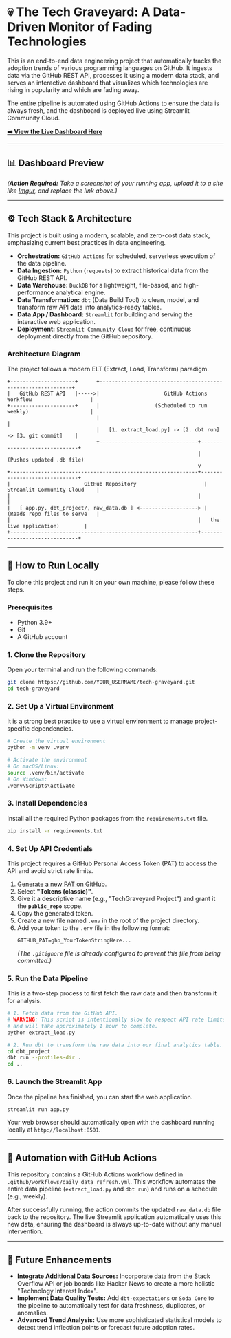 # 💀 The Tech Graveyard: A Data-Driven Monitor of Fading Technologies

This is an end-to-end data engineering project that automatically tracks the adoption trends of various programming languages on GitHub. It ingests data via the GitHub REST API, processes it using a modern data stack, and serves an interactive dashboard that visualizes which technologies are rising in popularity and which are fading away.

The entire pipeline is automated using GitHub Actions to ensure the data is always fresh, and the dashboard is deployed live using Streamlit Community Cloud.

**[➡️ View the Live Dashboard Here](https://tech-graveyard.streamlit.app/)** 

---

## 📊 Dashboard Preview


*(**Action Required:** Take a screenshot of your running app, upload it to a site like [Imgur](https://ibb.co/qMTfrHh7), and replace the link above.)*

---

## ⚙️ Tech Stack & Architecture

This project is built using a modern, scalable, and zero-cost data stack, emphasizing current best practices in data engineering.

*   **Orchestration:** `GitHub Actions` for scheduled, serverless execution of the data pipeline.
*   **Data Ingestion:** `Python` (`requests`) to extract historical data from the GitHub REST API.
*   **Data Warehouse:** `DuckDB` for a lightweight, file-based, and high-performance analytical engine.
*   **Data Transformation:** `dbt` (Data Build Tool) to clean, model, and transform raw API data into analytics-ready tables.
*   **Data App / Dashboard:** `Streamlit` for building and serving the interactive web application.
*   **Deployment:** `Streamlit Community Cloud` for free, continuous deployment directly from the GitHub repository.

### Architecture Diagram

The project follows a modern ELT (Extract, Load, Transform) paradigm.

```
+---------------------+      +-------------------------------------------------------------+
|   GitHub REST API   |----->|                     GitHub Actions Workflow                   |
+---------------------+      |                  (Scheduled to run weekly)                    |
                             |                                                             |
                             |   [1. extract_load.py] -> [2. dbt run] -> [3. git commit]    |
                             +--------------------------------+------------------------------+
                                                              | (Pushes updated .db file)
                                                              v
+-------------------------------------------------------------+------------------------------+
|                        GitHub Repository                      |   Streamlit Community Cloud    |
|                                                             |                              |
|   [ app.py, dbt_project/, raw_data.db ] <-------------------> |  (Reads repo files to serve   |
|                                                             |   the live application)        |
+-------------------------------------------------------------+------------------------------+
```

---

## 🚀 How to Run Locally

To clone this project and run it on your own machine, please follow these steps.

### Prerequisites
*   Python 3.9+
*   Git
*   A GitHub account

### 1. Clone the Repository
Open your terminal and run the following commands:
```bash
git clone https://github.com/YOUR_USERNAME/tech-graveyard.git
cd tech-graveyard
```

### 2. Set Up a Virtual Environment
It is a strong best practice to use a virtual environment to manage project-specific dependencies.

```bash
# Create the virtual environment
python -m venv .venv

# Activate the environment
# On macOS/Linux:
source .venv/bin/activate
# On Windows:
.venv\Scripts\activate
```

### 3. Install Dependencies
Install all the required Python packages from the `requirements.txt` file.
```bash
pip install -r requirements.txt
```

### 4. Set Up API Credentials
This project requires a GitHub Personal Access Token (PAT) to access the API and avoid strict rate limits.

1.  [Generate a new PAT on GitHub](https://github.com/settings/tokens/new).
2.  Select **"Tokens (classic)"**.
3.  Give it a descriptive name (e.g., "TechGraveyard Project") and grant it the **`public_repo`** scope.
4.  Copy the generated token.
5.  Create a new file named `.env` in the root of the project directory.
6.  Add your token to the `.env` file in the following format:
    ```
    GITHUB_PAT=ghp_YourTokenStringHere...
    ```
    *(The `.gitignore` file is already configured to prevent this file from being committed.)*

### 5. Run the Data Pipeline
This is a two-step process to first fetch the raw data and then transform it for analysis.

```bash
# 1. Fetch data from the GitHub API.
# WARNING: This script is intentionally slow to respect API rate limits
# and will take approximately 1 hour to complete.
python extract_load.py

# 2. Run dbt to transform the raw data into our final analytics table.
cd dbt_project
dbt run --profiles-dir .
cd ..
```

### 6. Launch the Streamlit App
Once the pipeline has finished, you can start the web application.
```bash
streamlit run app.py
```
Your web browser should automatically open with the dashboard running locally at `http://localhost:8501`.

---

## 🤖 Automation with GitHub Actions

This repository contains a GitHub Actions workflow defined in `.github/workflows/daily_data_refresh.yml`. This workflow automates the entire data pipeline (`extract_load.py` and `dbt run`) and runs on a schedule (e.g., weekly).

After successfully running, the action commits the updated `raw_data.db` file back to the repository. The live Streamlit application automatically uses this new data, ensuring the dashboard is always up-to-date without any manual intervention.

---

## 🔮 Future Enhancements

*   **Integrate Additional Data Sources:** Incorporate data from the Stack Overflow API or job boards like Hacker News to create a more holistic "Technology Interest Index".
*   **Implement Data Quality Tests:** Add `dbt-expectations` or `Soda Core` to the pipeline to automatically test for data freshness, duplicates, or anomalies.
*   **Advanced Trend Analysis:** Use more sophisticated statistical models to detect trend inflection points or forecast future adoption rates.
